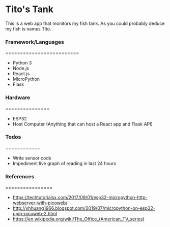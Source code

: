 # Tito's Tank
This is a web app that monitors my fish tank.  As you could probably deduce my fish is names Tito.

### Framework/Languages
=========================
  - Python 3
  - Node.js
  - React.js
  - MicroPython
  - Flask

### Hardware
===============
  - ESP32
  - Host Computer (Anything that can host a React app and Flask API)


### Todos
============
 - Write sensor code
 - Impediment live graph of reading in last 24 hours
 
### References
================
 - https://techtutorialsx.com/2017/09/01/esp32-micropython-http-webserver-with-picoweb/
 - http://yhhuang1966.blogspot.com/2019/07/micropython-on-esp32-upip-picoweb-2.html
 - https://en.wikipedia.org/wiki/The_Office_(American_TV_series)
